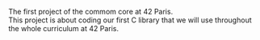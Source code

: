 The first project of the commom core at 42 Paris.\
This project is about coding our first C library that we will use throughout the whole curriculum at 42 Paris.
